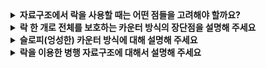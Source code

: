 <details>
  <summary><strong>자료구조에서 락을 사용할 때는 어떤 점들을 고려해야 할까요?</strong></summary>

<br>

어떤 방식으로 락을 사용해야 자료구조가 정확하게 동작할 수 있을지(정확성)와 여러 스레드가 동시에 자료구조를 이용할 때 높은 성능을 얻을 수 있는지(확장성)를 고려해야 합니다
  
</details>

<details>
  <summary><strong>락 한 개로 전체를 보호하는 카운터 방식의 장단점을 설명해 주세요</strong></summary>

<br>

락을 전역으로 하나만 사용할 경우 구현이 간단하고 정확성은 보장되는 장점이 있지만 스레드가 늘어날수록 락경합에 의해 성능이 떨어지는 즉, 확장성이 떨어지는 단점이 있습니다
  
</details>

<details>
  <summary><strong>슬로피(엉성한) 카운터 방식에 대해 설명해 주세요</strong></summary>

<br>

하나의 전역 카운터와 CPU별 지역 카운터를 사용하는 방법입니다. 스레드는 자신이 속한 CPU의 지역 카운터를 갱신하고 한계치(S)에 도달하면 전역 카운터에 값을 더하고 지역 카운터는 0으로 초기화 합니다. 즉, 한계치에 도달할 때까지 전역 카운터에서의 락 경합은 일어나지 않으므로 확장성이 증가합니다  
이때, 한계치가 클수록 락 경합이 줄어 성능은 올라가지만 전역 카운터가 실시간 합계와는 차이가 나게 됩니다. 반대로 한계치가 작으면 전역 카운터가 실시간 합계와 차이가 줄어들지만 락 경합이 늘어 성능은 낮아집니다
  
</details>

<details>
  <summary><strong>락을 이용한 병행 자료구조에 대해서 설명해 주세요 </strong></summary>

<br>

#### 병행 연결 리스트
하나의 카운터를 사용하여 임계 구역만 락으로 보호하여 함수 시작 시 락을 획득하고 리턴 직전 혹은 예외 상황에서 락을 해제 하는 방법을 사용할 수 있습니다  
확장성을 높이기 위해서는 노드마다 락 카운터를 사용할 수 있는데, 이 방법은 락을 획득/해제하는 오버헤드가 커져 오히려 성능이 떨어질 수도 있습니다, 따라서, 성능을 직접 측정해보고 더 좋은 방법을 선택해야 합니다  

#### 병행 큐
큐의 head와 tail을 보호하는 락을 사용할 수 있습니다. 삽입 시에는 tail의 락을 사용하고 추출 시에는 head의 락을 사용함으로 동시성을 높일 수 있습니다  
큐가 비어 있을 경우(초기화 시) 더미 노드를 사용하여 head와 tail을 가리키게 한다면 예외 처리 없이 깔끔하게 로직을 작성할 수 있습니다  

#### 병행 해시 테이블
해시 테이블의 각 버킷마다 락을 두어 확장성을 높일 수 있습니다  
해시 테이블이 동적 크기를 갖는 경우 새로운 배열을 할당하고 재해싱 후 참조 전환하는 과정에서의 락 설계도 필요합니다  
</details>
